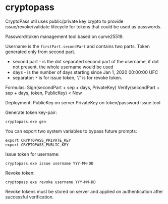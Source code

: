 # cryptopass

CryptoPass util uses public/private key crypto to provide issue/revoke/validate lifecycle for tokens that could be used as passwords.

Password/token management tool based on curve25519.

Username is the `firstPart.secondPart` and contains two parts.
Token generated only from second part.

* second part - is the dot separated second part of the username, if dot not present, the whole username would be used
* days - is the number of days starting since Jan 1, 2020 00:00:00 UFC 
* separator: `*` is for issue token, '/' is for revoke token.

Formulas:
    Sign(secondPart + sep + days, PrivateKey)
    Verify(secondPart + sep + days, token, PublicKey) < Now   

Deployment:
    PublicKey on server
    PrivateKey on token/password issue tool

Generate token key-pair:
```
cryptopass.exe gen
```

You can export two system variables to bypass future prompts:
```
export CRYPTOPASS_PRIVATE_KEY
export CRYPTOPASS_PUBLIC_KEY
```

Issue token for username:
```
cryptopass.exe issue username YYY-MM-DD
```

Revoke token:
```
cryptopass.exe revoke username YYY-MM-DD
```

Revoke tokens must be stored on server and applied on authentication after successful verification.


